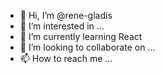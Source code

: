 - 👋 Hi, I’m @rene-gladis
- 👀 I’m interested in ...
- 🌱 I’m currently learning React
- 💞️ I’m looking to collaborate on ...
- 📫 How to reach me ...

<!---
rene-gladis/rene-gladis is a ✨ special ✨ repository because its `README.md` (this file) appears on your GitHub profile.
You can click the Preview link to take a look at your changes.
--->
